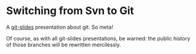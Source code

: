 Switching from Svn to Git
=========================

A [git-slides](https://github.com/gelisam/git-slides) presentation about git.
So meta!

Of course, as with all git-slides presentations, be warned: the public history
of those branches will be rewritten mercilessly.
